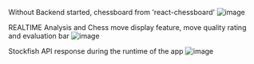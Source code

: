 Without Backend started, chessboard from 'react-chessboard'
![image](https://github.com/user-attachments/assets/3693a8b6-c9d9-453e-89ad-99cd659deec0)


REALTIME Analysis and Chess move display feature, move quality rating and evaluation bar
![image](https://github.com/user-attachments/assets/d6b51774-92b0-4591-b574-59f83d4c3860)

Stockfish API response during the runtime of the app
![image](https://github.com/user-attachments/assets/bfee5cb0-1172-4795-bd7b-338407e6c85c)
